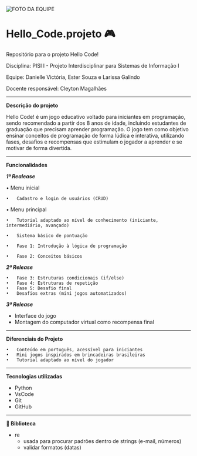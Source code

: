 ![FOTO DA EQUIPE](https://i.postimg.cc/c46mV8jg/imagemgt.jpg)

# Hello_Code.projeto 🎮

Repositório para o projeto Hello Code! 

Disciplina: PISI I - Projeto Interdisciplinar para Sistemas de Informação I

Equipe: Danielle Victória, Ester Souza e Larissa Galindo

Docente responsável: Cleyton Magalhães

_____________________________________
**Descrição do projeto**

Hello Code! é um jogo educativo voltado para iniciantes em programação,  sendo recomendado a partir dos 8 anos de idade, incluindo estudantes de graduação que precisam aprender programação. O jogo tem como objetivo ensinar conceitos de programação de forma lúdica e interativa, utilizando fases, desafios e recompensas que estimulam o jogador a aprender e se motivar de forma divertida.


_____________________________________
**Funcionalidades**

***1ª Realease***

  •  Menu inicial 
  
	•	Cadastro e login de usuários (CRUD)
  
  • Menu principal 
  
	•	Tutorial adaptado ao nível de conhecimento (iniciante, intermediário, avançado)
  
	•	Sistema básico de pontuação
  
	•	Fase 1: Introdução à lógica de programação
  
	•	Fase 2: Conceitos básicos

***2ª Release***

	•	Fase 3: Estruturas condicionais (if/else)
	•	Fase 4: Estruturas de repetição
	•	Fase 5: Desafio final
	•	Desafios extras (mini jogos automatizados)

***3ª Release***

  * Interface do jogo 
  * ⁠Montagem do computador virtual como recompensa final

_____________________________________
**Diferenciais do Projeto**

	•	Conteúdo em português, acessível para iniciantes
	•	Mini jogos inspirados em brincadeiras brasileiras
	•	Tutorial adaptado ao nível do jogador

  _____________________________________
**Tecnologias utilizadas**
* Python
* VsCode
* Git
* GitHub  
_____________________________________
**📖 Biblioteca**
* re
  - usada para procurar padrões dentro de strings (e-mail, números)
  - validar formatos (datas)


